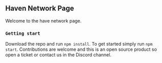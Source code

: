 ## Haven Network Page

Welcome to the have network page.

### `Getting start`

Download the repo and run `npm install`. To get started simply run `npm start`. Contributions are welcome and this is an open source product so open a ticket or contact us in the Discord channel.
